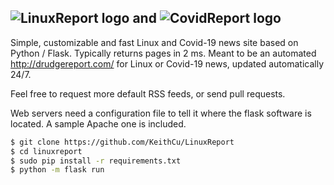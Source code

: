 ![LinuxReport logo](http://keithcu.com/LinuxReport2.png)
**and**
![CovidReport logo](http://keithcu.com//CovidReport.png)
--------------------------------------------------------------------------------
Simple, customizable and fast Linux and Covid-19 news site based on Python / Flask. Typically returns pages in 2 ms. Meant to be an automated http://drudgereport.com/ for Linux or Covid-19 news, updated automatically 24/7.

Feel free to request more default RSS feeds, or send pull requests.

Web servers need a configuration file to tell it where the flask software is located. A sample Apache one is included.

```bash
$ git clone https://github.com/KeithCu/LinuxReport
$ cd linuxreport
$ sudo pip install -r requirements.txt
$ python -m flask run
```
